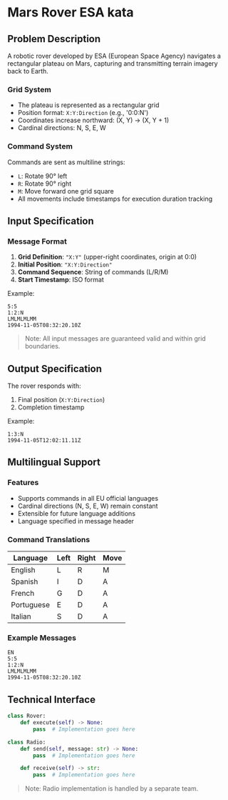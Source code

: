 # Mars Rover ESA kata

## Problem Description

A robotic rover developed by ESA (European Space Agency) navigates a rectangular plateau on Mars, capturing and transmitting terrain imagery back to Earth.

### Grid System

- The plateau is represented as a rectangular grid
- Position format: `X:Y:Direction` (e.g., '0:0:N')
- Coordinates increase northward: (X, Y) → (X, Y + 1)
- Cardinal directions: N, S, E, W

### Command System

Commands are sent as multiline strings:

- `L`: Rotate 90° left
- `R`: Rotate 90° right
- `M`: Move forward one grid square
- All movements include timestamps for execution duration tracking

## Input Specification

### Message Format

1. **Grid Definition**: `"X:Y"` (upper-right coordinates, origin at 0:0)
2. **Initial Position**: `"X:Y:Direction"`
3. **Command Sequence**: String of commands (L/R/M)
4. **Start Timestamp**: ISO format

Example:

```text
5:5
1:2:N
LMLMLMLMM
1994-11-05T08:32:20.10Z
```

> Note: All input messages are guaranteed valid and within grid boundaries.

## Output Specification

The rover responds with:

1. Final position (`X:Y:Direction`)
2. Completion timestamp

Example:

```text
1:3:N
1994-11-05T12:02:11.11Z
```

## Multilingual Support

### Features

- Supports commands in all EU official languages
- Cardinal directions (N, S, E, W) remain constant
- Extensible for future language additions
- Language specified in message header

### Command Translations

| Language   | Left | Right | Move |
|------------|------|-------|------|
| English    | L    | R     | M    |
| Spanish    | I    | D     | A    |
| French     | G    | D     | A    |
| Portuguese | E    | D     | A    |
| Italian    | S    | D     | A    |

### Example Messages

```text
EN
5:5
1:2:N
LMLMLMLMM
1994-11-05T08:32:20.10Z
```

## Technical Interface

```python
class Rover:
    def execute(self) -> None:
        pass  # Implementation goes here

class Radio:
    def send(self, message: str) -> None:
        pass  # Implementation goes here

    def receive(self) -> str:
        pass  # Implementation goes here
```

> Note: Radio implementation is handled by a separate team.
